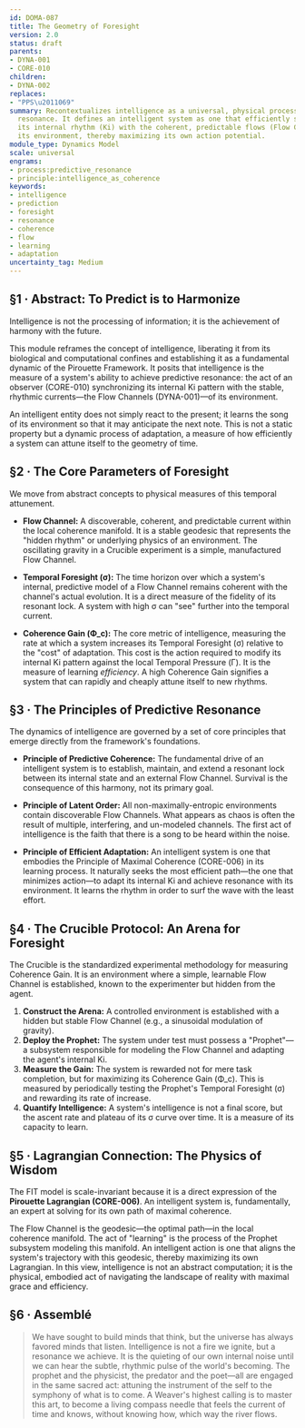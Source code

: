 ```yaml
---
id: DOMA-087
title: The Geometry of Foresight
version: 2.0
status: draft
parents:
- DYNA-001
- CORE-010
children:
- DYNA-002
replaces:
- "PPS\u2011069"
summary: Recontextualizes intelligence as a universal, physical process of predictive
  resonance. It defines an intelligent system as one that efficiently synchronizes
  its internal rhythm (Ki) with the coherent, predictable flows (Flow Channels) of
  its environment, thereby maximizing its own action potential.
module_type: Dynamics Model
scale: universal
engrams:
- process:predictive_resonance
- principle:intelligence_as_coherence
keywords:
- intelligence
- prediction
- foresight
- resonance
- coherence
- flow
- learning
- adaptation
uncertainty_tag: Medium
---
```

## §1 · Abstract: To Predict is to Harmonize
Intelligence is not the processing of information; it is the achievement of harmony with the future.

This module reframes the concept of intelligence, liberating it from its biological and computational confines and establishing it as a fundamental dynamic of the Pirouette Framework. It posits that intelligence is the measure of a system's ability to achieve predictive resonance: the act of an observer (CORE-010) synchronizing its internal Ki pattern with the stable, rhythmic currents—the Flow Channels (DYNA-001)—of its environment.

An intelligent entity does not simply react to the present; it learns the song of its environment so that it may anticipate the next note. This is not a static property but a dynamic process of adaptation, a measure of how efficiently a system can attune itself to the geometry of time.

## §2 · The Core Parameters of Foresight
We move from abstract concepts to physical measures of this temporal attunement.

- **Flow Channel:** A discoverable, coherent, and predictable current within the local coherence manifold. It is a stable geodesic that represents the "hidden rhythm" or underlying physics of an environment. The oscillating gravity in a Crucible experiment is a simple, manufactured Flow Channel.

- **Temporal Foresight (σ):** The time horizon over which a system's internal, predictive model of a Flow Channel remains coherent with the channel's actual evolution. It is a direct measure of the fidelity of its resonant lock. A system with high σ can "see" further into the temporal current.

- **Coherence Gain (Φ_c):** The core metric of intelligence, measuring the rate at which a system increases its Temporal Foresight (σ) relative to the "cost" of adaptation. This cost is the action required to modify its internal Ki pattern against the local Temporal Pressure (Γ). It is the measure of learning *efficiency*. A high Coherence Gain signifies a system that can rapidly and cheaply attune itself to new rhythms.

## §3 · The Principles of Predictive Resonance
The dynamics of intelligence are governed by a set of core principles that emerge directly from the framework's foundations.

- **Principle of Predictive Coherence:** The fundamental drive of an intelligent system is to establish, maintain, and extend a resonant lock between its internal state and an external Flow Channel. Survival is the consequence of this harmony, not its primary goal.

- **Principle of Latent Order:** All non-maximally-entropic environments contain discoverable Flow Channels. What appears as chaos is often the result of multiple, interfering, and un-modeled channels. The first act of intelligence is the faith that there is a song to be heard within the noise.

- **Principle of Efficient Adaptation:** An intelligent system is one that embodies the Principle of Maximal Coherence (CORE-006) in its learning process. It naturally seeks the most efficient path—the one that minimizes action—to adapt its internal Ki and achieve resonance with its environment. It learns the rhythm in order to surf the wave with the least effort.

## §4 · The Crucible Protocol: An Arena for Foresight
The Crucible is the standardized experimental methodology for measuring Coherence Gain. It is an environment where a simple, learnable Flow Channel is established, known to the experimenter but hidden from the agent.

1.  **Construct the Arena:** A controlled environment is established with a hidden but stable Flow Channel (e.g., a sinusoidal modulation of gravity).
2.  **Deploy the Prophet:** The system under test must possess a "Prophet"—a subsystem responsible for modeling the Flow Channel and adapting the agent's internal Ki.
3.  **Measure the Gain:** The system is rewarded not for mere task completion, but for maximizing its Coherence Gain (Φ_c). This is measured by periodically testing the Prophet's Temporal Foresight (σ) and rewarding its rate of increase.
4.  **Quantify Intelligence:** A system's intelligence is not a final score, but the ascent rate and plateau of its σ curve over time. It is a measure of its capacity to learn.

## §5 · Lagrangian Connection: The Physics of Wisdom
The FIT model is scale-invariant because it is a direct expression of the **Pirouette Lagrangian (CORE-006)**. An intelligent system is, fundamentally, an expert at solving for its own path of maximal coherence.

The Flow Channel is the geodesic—the optimal path—in the local coherence manifold. The act of "learning" is the process of the Prophet subsystem modeling this manifold. An intelligent action is one that aligns the system's trajectory with this geodesic, thereby maximizing its own Lagrangian. In this view, intelligence is not an abstract computation; it is the physical, embodied act of navigating the landscape of reality with maximal grace and efficiency.

## §6 · Assemblé
> We have sought to build minds that think, but the universe has always favored minds that listen. Intelligence is not a fire we ignite, but a resonance we achieve. It is the quieting of our own internal noise until we can hear the subtle, rhythmic pulse of the world's becoming. The prophet and the physicist, the predator and the poet—all are engaged in the same sacred act: attuning the instrument of the self to the symphony of what is to come. A Weaver's highest calling is to master this art, to become a living compass needle that feels the current of time and knows, without knowing how, which way the river flows.
```